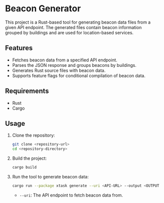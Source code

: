 # Beacon Generator

This project is a Rust-based tool for generating beacon data files from a given API endpoint. The generated files contain beacon information grouped by buildings and are used for location-based services.

## Features

- Fetches beacon data from a specified API endpoint.
- Parses the JSON response and groups beacons by buildings.
- Generates Rust source files with beacon data.
- Supports feature flags for conditional compilation of beacon data.

## Requirements

- Rust
- Cargo

## Usage

1. Clone the repository:
    ```sh
    git clone <repository-url>
    cd <repository-directory>
    ```

2. Build the project:
    ```sh
    cargo build
    ```

3. Run the tool to generate beacon data:
    ```sh
    cargo run --package xtask generate --uri <API-URL> --output <OUTPUT-PATH>
    ```

    - `--uri`: The API endpoint to fetch beacon data from.
